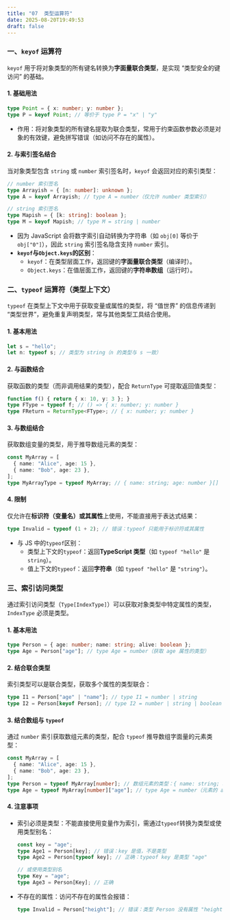 ```yaml
---
title: "07  类型运算符"
date: 2025-08-20T19:49:53
draft: false
---
```


### 一、`keyof` 运算符

`keyof` 用于将对象类型的所有键名转换为**字面量联合类型**，是实现 “类型安全的键访问” 的基础。

#### 1. 基础用法

```ts
type Point = { x: number; y: number };
type P = keyof Point; // 等价于 type P = "x" | "y"
```

- 作用：将对象类型的所有键名提取为联合类型，常用于约束函数参数必须是对象的有效键，避免拼写错误（如访问不存在的属性）。

#### 2. 与索引签名结合

当对象类型包含 `string` 或 `number` 索引签名时，`keyof` 会返回对应的索引类型：

```ts
// number 索引签名
type Arrayish = { [n: number]: unknown };
type A = keyof Arrayish; // type A = number（仅允许 number 类型索引）

// string 索引签名
type Mapish = { [k: string]: boolean };
type M = keyof Mapish; // type M = string | number
```

- 因为 JavaScript 会将数字索引自动转换为字符串（如 `obj[0]` 等价于 `obj["0"]`），因此 `string` 索引签名隐含支持 `number` 索引。
- **`keyof`与`Object.keys`的区别**：
  - `keyof`：在类型层面工作，返回键的**字面量联合类型**（编译时）。
  - `Object.keys`：在值层面工作，返回键的**字符串数组**（运行时）。

### 二、`typeof` 运算符（类型上下文）

`typeof` 在类型上下文中用于获取变量或属性的类型，将 “值世界” 的信息传递到 “类型世界”，避免重复声明类型，常与其他类型工具结合使用。

#### 1. 基本用法

```ts
let s = "hello";
let n: typeof s; // 类型为 string（n 的类型与 s 一致）
```

#### 2. 与函数结合

获取函数的类型（而非调用结果的类型），配合 `ReturnType` 可提取返回值类型：

```ts
function f() { return { x: 10, y: 3 }; }
type FType = typeof f; // () => { x: number; y: number }
type FReturn = ReturnType<FType>; // { x: number; y: number }
```

#### 3. 与数组结合

获取数组变量的类型，用于推导数组元素的类型：

```ts
const MyArray = [
  { name: "Alice", age: 15 },
  { name: "Bob", age: 23 },
];
type MyArrayType = typeof MyArray; // { name: string; age: number }[]
```

#### 4. 限制

仅允许在**标识符（变量名）或其属性**上使用，不能直接用于表达式结果：

```ts
type Invalid = typeof (1 + 2); // 错误：typeof 只能用于标识符或其属性
```

- 与 JS 中的```typeof```区别：
  - 类型上下文的`typeof`：返回**TypeScript 类型**（如 `typeof "hello"` 是 `string`）。
  - 值上下文的`typeof`：返回**字符串**（如 `typeof "hello"` 是 `"string"`）。

### 三、索引访问类型

通过索引访问类型（`Type[IndexType]`）可以获取对象类型中特定属性的类型，`IndexType` 必须是类型。

#### 1. 基本用法

```ts
type Person = { age: number; name: string; alive: boolean };
type Age = Person["age"]; // type Age = number（获取 age 属性的类型）
```

#### 2. 结合联合类型

索引类型可以是联合类型，获取多个属性的类型联合：

```ts
type I1 = Person["age" | "name"]; // type I1 = number | string
type I2 = Person[keyof Person]; // type I2 = number | string | boolean（等价于所有属性类型的联合）
```

#### 3. 结合数组与 `typeof`

通过 `number` 索引获取数组元素的类型，配合 `typeof` 推导数组字面量的元素类型：

```ts
const MyArray = [
  { name: "Alice", age: 15 },
  { name: "Bob", age: 23 },
];
type Person = typeof MyArray[number]; // 数组元素的类型：{ name: string; age: number }
type Age = typeof MyArray[number]["age"]; // type Age = number（元素的 age 属性类型）
```

#### 4. 注意事项

- 索引必须是类型：不能直接使用变量作为索引，需通过```typeof```转换为类型或使用类型别名：

  ```ts
  const key = "age";
  type Age1 = Person[key]; // 错误：key 是值，不是类型
  type Age2 = Person[typeof key]; // 正确：typeof key 是类型 "age"
  
  // 或使用类型别名
  type Key = "age";
  type Age3 = Person[Key]; // 正确
  ```
  
- 不存在的属性：访问不存在的属性会报错：

  ```ts
  type Invalid = Person["height"]; // 错误：类型 Person 没有属性 "height"
  ```
